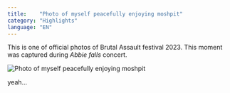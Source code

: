 ```yaml
---
title:    "Photo of myself peacefully enjoying moshpit"
category: "Highlights"
language: "EN"
---
```


This is one of official photos of Brutal Assault festival 2023.
This moment was captured during _Abbie falls_ concert.

![Photo of myself peacefully enjoying moshpit](/assets/music-reports/2023-08-25-photo-of-me-enjoying-moshpit/me-in-pit.jpg)

yeah...

